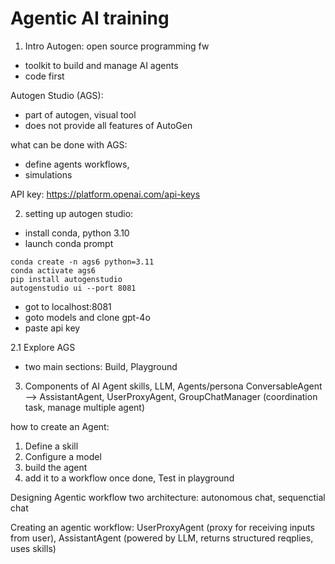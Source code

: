 # Agentic AI training

1. Intro
Autogen: open source programming fw
- toolkit to build and manage AI agents
- code first

Autogen Studio (AGS): 
- part of autogen, visual tool
- does not provide all features of AutoGen

what can be done with AGS:
- define agents workflows, 
- simulations

API key: https://platform.openai.com/api-keys

2. setting up autogen studio:
- install conda, python 3.10
- launch conda prompt
```
conda create -n ags6 python=3.11
conda activate ags6
pip install autogenstudio
autogenstudio ui --port 8081
```
- got to localhost:8081
- goto models and clone gpt-4o
- paste api key

 2.1 Explore AGS
- two main sections: Build, Playground

3. Components of AI Agent
skills, LLM, Agents/persona
ConversableAgent --> AssistantAgent, UserProxyAgent, GroupChatManager (coordination task, manage multiple agent)

how to create an Agent:
1. Define a skill
2. Configure a model
3. build the agent
4. add it to a workflow
once done, Test in playground


Designing Agentic workflow
two architecture: autonomous chat, sequenctial chat

Creating an agentic workflow: UserProxyAgent (proxy for receiving inputs from user), AssistantAgent (powered by LLM, returns structured reqplies, uses skills)

